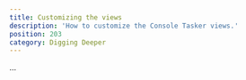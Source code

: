 ```yaml
---
title: Customizing the views
description: 'How to customize the Console Tasker views.'
position: 203
category: Digging Deeper
---
```


...
